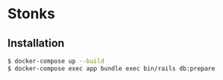 # Stonks

## Installation
```bash
$ docker-compose up --build
$ docker-compose exec app bundle exec bin/rails db:prepare
```
